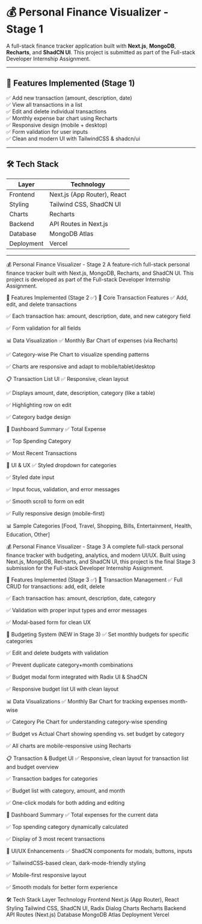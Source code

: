 # 💰 Personal Finance Visualizer - Stage 1

A full-stack finance tracker application built with **Next.js**, **MongoDB**, **Recharts**, and **ShadCN UI**. This project is submitted as part of the Full-stack Developer Internship Assignment.

---

## 🚀 Features Implemented (Stage 1)

✅ Add new transaction (amount, description, date)  
✅ View all transactions in a list  
✅ Edit and delete individual transactions  
✅ Monthly expense bar chart using Recharts  
✅ Responsive design (mobile + desktop)  
✅ Form validation for user inputs  
✅ Clean and modern UI with TailwindCSS & shadcn/ui  

---

## 🛠️ Tech Stack

| Layer       | Technology |
|-------------|------------|
| Frontend    | Next.js (App Router), React |
| Styling     | Tailwind CSS, ShadCN UI |
| Charts      | Recharts |
| Backend     | API Routes in Next.js |
| Database    | MongoDB Atlas |
| Deployment  | Vercel |

---


💰 Personal Finance Visualizer - Stage 2
A feature-rich full-stack personal finance tracker built with Next.js, MongoDB, Recharts, and ShadCN UI. This project is developed as part of the Full-stack Developer Internship Assignment.

🚀 Features Implemented (Stage 2 ✅)
🔄 Core Transaction Features
✅ Add, edit, and delete transactions

✅ Each transaction has: amount, description, date, and new category field

✅ Form validation for all fields

📊 Data Visualization
✅ Monthly Bar Chart of expenses (via Recharts)

✅ Category-wise Pie Chart to visualize spending patterns

✅ Charts are responsive and adapt to mobile/tablet/desktop

📋 Transaction List UI
✅ Responsive, clean layout

✅ Displays amount, date, description, category (like a table)

✅ Highlighting row on edit

✅ Category badge design

📌 Dashboard Summary
✅ Total Expense

✅ Top Spending Category

✅ Most Recent Transactions

💅 UI & UX
✅ Styled dropdown for categories

✅ Styled date input

✅ Input focus, validation, and error messages

✅ Smooth scroll to form on edit

✅ Fully responsive design (mobile-first)

📊 Sample Categories
    [Food, Travel, Shopping, Bills, Entertainment, Health, Education, Other]




💰 Personal Finance Visualizer - Stage 3
A complete full-stack personal finance tracker with budgeting, analytics, and modern UI/UX. Built using Next.js, MongoDB, Recharts, and ShadCN UI, this project is the final Stage 3 submission for the Full-stack Developer Internship Assignment.

🚀 Features Implemented (Stage 3 ✅)
🔄 Transaction Management
✅ Full CRUD for transactions: add, edit, delete

✅ Each transaction has: amount, description, date, category

✅ Validation with proper input types and error messages

✅ Modal-based form for clean UX

💸 Budgeting System (NEW in Stage 3)
✅ Set monthly budgets for specific categories

✅ Edit and delete budgets with validation

✅ Prevent duplicate category+month combinations

✅ Budget modal form integrated with Radix UI & ShadCN

✅ Responsive budget list UI with clean layout

📊 Data Visualizations
✅ Monthly Bar Chart for tracking expenses month-wise

✅ Category Pie Chart for understanding category-wise spending

✅ Budget vs Actual Chart showing spending vs. set budget by category

✅ All charts are mobile-responsive using Recharts

📋 Transaction & Budget UI
✅ Responsive, clean layout for transaction list and budget overview

✅ Transaction badges for categories

✅ Budget list with category, amount, and month

✅ One-click modals for both adding and editing

📌 Dashboard Summary
✅ Total expenses for the current data

✅ Top spending category dynamically calculated

✅ Display of 3 most recent transactions

💅 UI/UX Enhancements
✅ ShadCN components for modals, buttons, inputs

✅ TailwindCSS-based clean, dark-mode-friendly styling

✅ Mobile-first responsive layout

✅ Smooth modals for better form experience

🛠️ Tech Stack
Layer	Technology
Frontend	Next.js (App Router), React
Styling	Tailwind CSS, ShadCN UI, Radix Dialog
Charts	Recharts
Backend	API Routes (Next.js)
Database	MongoDB Atlas
Deployment	Vercel

